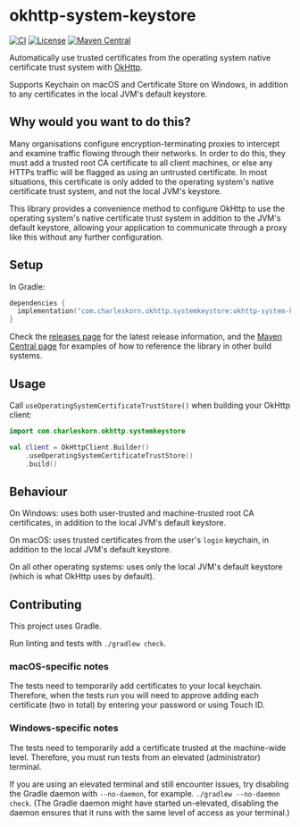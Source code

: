 # okhttp-system-keystore

[![CI](https://github.com/charleskorn/okhttp-system-keystore/actions/workflows/ci.yml/badge.svg)](https://github.com/charleskorn/okhttp-system-keystore/actions/workflows/ci.yml)
[![License](https://img.shields.io/github/license/charleskorn/okhttp-system-keystore.svg)](https://opensource.org/licenses/Apache-2.0)
[![Maven Central](https://img.shields.io/maven-central/v/com.charleskorn.okhttp.systemkeystore/okhttp-system-keystore.svg?label=maven%20central)](https://search.maven.org/artifact/com.charleskorn.okhttp.systemkeystore/okhttp-system-keystore)

Automatically use trusted certificates from the operating system native certificate trust system with [OkHttp](https://github.com/square/okhttp).

Supports Keychain on macOS and Certificate Store on Windows, in addition to any certificates in the local JVM's default keystore.

## Why would you want to do this?

Many organisations configure encryption-terminating proxies to intercept and examine traffic flowing
through their networks. In order to do this, they must add a trusted root CA certificate to all client machines, or else any HTTPs traffic
will be flagged as using an untrusted certificate. In most situations, this certificate is only added to the operating system's native
certificate trust system, and not the local JVM's keystore.

This library provides a convenience method to configure OkHttp to use the operating system's native certificate trust system in addition to
the JVM's default keystore, allowing your application to communicate through a proxy like this without any further configuration.

## Setup

In Gradle:

```kotlin
dependencies {
  implementation("com.charleskorn.okhttp.systemkeystore:okhttp-system-keystore:<version number here>") // Get the latest version number from https://github.com/charleskorn/okhttp-system-keystore/releases/latest
}
```

Check the [releases page](https://github.com/charleskorn/okhttp-system-keystore/releases) for the latest release information, and the 
[Maven Central page](https://search.maven.org/artifact/com.charleskorn.okhttp.systemkeystore/okhttp-system-keystore) for examples of how to reference the library in other build systems.

## Usage

Call `useOperatingSystemCertificateTrustStore()` when building your OkHttp client:

```kotlin
import com.charleskorn.okhttp.systemkeystore

val client = OkHttpClient.Builder()
    .useOperatingSystemCertificateTrustStore()
    .build()
```

## Behaviour

On Windows: uses both user-trusted and machine-trusted root CA certificates, in addition to the local JVM's default keystore.

On macOS: uses trusted certificates from the user's `login` keychain, in addition to the local JVM's default keystore.

On all other operating systems: uses only the local JVM's default keystore (which is what OkHttp uses by default).

## Contributing

This project uses Gradle. 

Run linting and tests with `./gradlew check`.

### macOS-specific notes

The tests need to temporarily add certificates to your local keychain. Therefore, when the tests run you will need to approve adding each certificate (two in total) by entering your password or using Touch ID. 

### Windows-specific notes

The tests need to temporarily add a certificate trusted at the machine-wide level. Therefore, you must run tests from an elevated (administrator) terminal.

If you are using an elevated terminal and still encounter issues, try disabling the Gradle daemon with `--no-daemon`, for example. `./gradlew --no-daemon check`.
(The Gradle daemon might have started un-elevated, disabling the daemon ensures that it runs with the same level of access as your terminal.)
